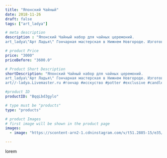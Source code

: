 ```yaml
---
title: "Японский Чайный"
date: 2018-11-26
draft: false
tags: ["art_ladya"]

# meta description
description : "Японский Чайный набор для чайных церемоний.
art_ladya\"Арт Ладья\" Гончарная мастерская в Нижнем Новгороде. Изготовление керамики и мастер//-классы по обучению."

# product Price
price: "3000"
priceBefore: "3600.0"

# Product Short Description
shortDescription: "Японский Чайный набор для чайных церемоний.
art_ladya\"Арт Ладья\" Гончарная мастерская в Нижнем Новгороде. Изготовление керамики и мастер//-классы по обучению. https://vk.com/art_ladya art_ladya@mail.ru 
art//-ladya.Livemaster.ru #гончар #исскуство #potter #exclusive #candles #teatradition #керамиканазаказ #handmade #керамика #гончарнаяпосуда #эксклюзивнаякерамика #painter #tea #decor #ceramicar #nntoday #claygoods #restaurant #earthenware #ceramic #design #japanese #японскийчайник #ceramicart #teapot #заварочныйчайник #clay #авторскаякерамика #кюсу"

#product ID
productID: "BqqLbd3gylo"

# type must be "products"
type: "products"

# product Images
# first image will be shown in the product page
images:
  - image: "https://scontent-arn2-1.cdninstagram.com/v/t51.2885-15/e35/44862930_2090560001000725_7806741758403070575_n.jpg?tp=1&_nc_ht=scontent-arn2-1.cdninstagram.com&_nc_cat=101&_nc_ohc=e6VJjEmWLc4AX-ygohp&ccb=7-4&oh=fec595bfc8f9b16c7f4cc674b9e8b840&oe=6085EE8F&_nc_sid=86f79a&ig_cache_key=MTkyMTM5ODQ1NzAzNDI4NzQ2NA%3D%3D.2-ccb7-4"

---
```

lorem
